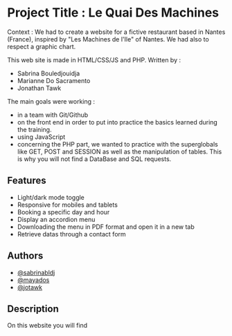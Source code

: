 
# Project Title : Le Quai Des Machines
Context : We had to create a website for a fictive restaurant based in Nantes (France), inspired by "Les Machines de l'Ile" of Nantes. We had also to respect a graphic chart.

This web site is made in HTML/CSS/JS and PHP.
Written by :

- Sabrina Bouledjouidja
- Marianne Do Sacramento 
- Jonathan Tawk 

The main goals were working :
- in a team with Git/Github
- on the front end in order to put into practice the basics learned during the training. 
- using JavaScript
- concerning the PHP part, we wanted to practice with the superglobals like GET, POST and SESSION as well as the manipulation of tables.
This is why you will not find a DataBase and SQL requests.



## Features

- Light/dark mode toggle
- Responsive for mobiles and tablets
- Booking a specific day and hour
- Display an accordion menu 
- Downloading the menu in PDF format and open it in a new tab
- Retrieve datas through a contact form



## Authors
- [@sabrinabldj](https://github.com/sabrinabldj)
- [@mayados](https://github.com/mayados)
- [@jotawk](https://github.com/jotawk)


## Description

On this website you will find
